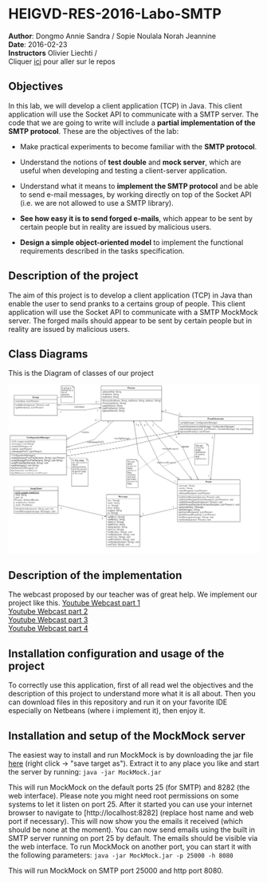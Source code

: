 # HEIGVD-RES-2016-Labo-SMTP 
 
**Author**: Dongmo Annie Sandra / Sopie Noulala Norah Jeannine   
**Date**: 2016-02-23  
**Instructors** Olivier Liechti /  
Cliquer [ici](git@github.com:norahsopie/Labo-03-SMTP.git) pour aller sur le repos

## Objectives

In this lab, we will develop a client application (TCP) in Java. This client application will use the Socket API to communicate with a SMTP server. The code that we are going to write will include a **partial implementation of the SMTP protocol**. These are the objectives of the lab:

* Make practical experiments to become familiar with the **SMTP protocol**. 

* Understand the notions of **test double** and **mock server**, which are useful when developing and testing a client-server application. 

* Understand what it means to **implement the SMTP protocol** and be able to send e-mail messages, by working directly on top of the Socket API (i.e. we are not allowed to use a SMTP library).

* **See how easy it is to send forged e-mails**, which appear to be sent by certain people but in reality are issued by malicious users.

* **Design a simple object-oriented model** to implement the functional requirements described in the tasks specification.

## Description of the project

The aim of this project is to develop a client application (TCP) in Java than enable the user to send pranks to a certains group of people. This client application will use the Socket API to communicate with a SMTP MockMock server. The forged mails should appear to be sent by certain people but in reality are issued by malicious users. 

## Class Diagrams
This is the Diagram of classes of our project  

![Diagrame de classe](figures\UML_Diagram.jpg)
## Description of the implementation
The webcast proposed by our teacher was of great help. We implement our project like this. 
  [Youtube Webcast part 1](https://youtu.be/ot-bDyqgTtk)  
  [Youtube Webcast part 2](https://youtu.be/Nj34XicS6JM)  
  [Youtube Webcast part 3](https://youtu.be/LoFKsT9Rj10)  
  [Youtube Webcast part 4](https://youtu.be/OrSdRCt_6YQ) 

## Installation configuration and usage of the project
To correctly use this application, first of all read wel the objectives and the description of this project to understand more what it is all about. Then you can download files in this repository and run it on your favorite IDE especially on Netbeans (where i implement it), then enjoy it.

## Installation and setup of the MockMock server

The easiest way to install and run MockMock is by downloading the jar file [here](https://github.com/tweakers-dev/MockMock/blob/master/release/MockMock.jar?raw=true) (right click -> "save target as"). Extract it to any place you like and start the server by running:
`java -jar MockMock.jar`

This will run MockMock on the default ports 25 (for SMTP) and 8282 (the web interface). Please note you might need root permissions on some systems to let it listen on port 25.
After it started you can use your internet browser to navigate to [http://localhost:8282] (replace host name and web port if necessary). This will now show you the emails it received (which should be none at the moment). You can now send emails using the built in SMTP server running on port 25 by default. The emails should be visible via the web interface. To run MockMock on another port, you can start it with the following parameters:
`java -jar MockMock.jar -p 25000 -h 8080`

This will run MockMock on SMTP port 25000 and http port 8080.

